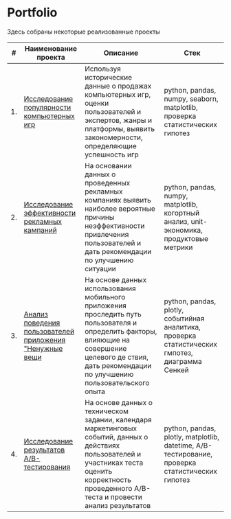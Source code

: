 # Portfolio

Здесь собраны некоторые реализованные проекты

| #    | Наименование проекта                | Описание                                                     | Стек                                                         |
| ---- | ------------------------------------------------------------ | ------------------------------------------------------------ | ------------------------------------------------------------ |
| 1.   | [Исследование популярности компьютерных игр](https://github.com/aq2003/Portfolio/tree/main/Gold%20Recovery) | Используя исторические данные о продажах компьютерных игр, оценки пользователей и экспертов, жанры и платформы, выявить закономерности, определяющие успешность игр | python, pandas, numpy, seaborn, matplotlib, проверка статистических гипотез       |
| 2.   | [Исследование эффективности рекламных кампаний](https://github.com/aq2003/Portfolio/tree/main/Taxi%20Service) | На основании данных о проведенных рекламных компаниях выявить наиболее вероятные причины неэффективности привлечения пользователей и дать рекомендации по улучшению ситуации | python, pandas, numpy, matplotlib, когортный анализ, unit-экономика, продуктовые метрики |
| 3.   | [Анализ поведения пользователей приложения "Ненужные вещи](https://github.com/aq2003/Portfolio/tree/main/Analyzing%20Texts) | На основе данных использования мобильного приложения проследить путь пользователя и определить факторы, влияющие на совершение целевого де  ствия, дать рекомендации по улучшению пользовательского опыта             | python, pandas, plotly, событийная аналитика, проверка статистических гмпотез, диаграмма Сенкей |
| 4.   | [Исследование результатов A/B-тестирования](https://github.com/aq2003/Portfolio/tree/main/Analyzing%20Texts) | На основе данных о техническом задании, календаря маркетинговых событий, данных о действиях пользователей и участниках теста оценить корректность проведенного А/В-теста и провести анализ результатов             | python, pandas, plotly, matplotlib, datetime, А/В-тестирование, проверка статистических гипотез |
